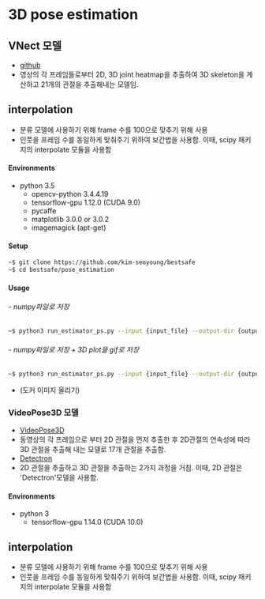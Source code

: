 # 3D pose estimation

## VNect 모델 
* [github](https://github.com/XinArkh/VNect)
* 영상의 각 프레임들로부터 2D, 3D joint heatmap을 추출하여 3D skeleton을 계산하고 21개의 관절을 추출해내는 모델임.

## interpolation
* 분류 모델에 사용하기 위해 frame 수를 100으로 맞추기 위해 사용
* 인풋을 프레임 수를 동일하게 맞춰주기 위하여 보간법을 사용함. 이때, scipy 패키지의 interpolate 모듈을 사용함  

#### Environments
- python 3.5
  - opencv-python 3.4.4.19
  - tensorflow-gpu 1.12.0 (CUDA 9.0)
  - pycaffe
  - matplotlib 3.0.0 or 3.0.2
  - imagemagick (apt-get)
 
#### Setup
```bash
~$ git clone https://github.com/kim-seoyoung/bestsafe
~$ cd bestsafe/pose_estimation
```

#### Usage
###### - numpy파일로 저장
```bash
~$ python3 run_estimator_ps.py --input {input_file} --output-dir {output_directory}
```
###### - numpy파일로 저장 + 3D plot을 gif로 저장
```bash
~$ python3 run_estimator_ps.py --input {input_file} --output-dir {output_directory} --savegif True
```

- (도커 이미지 올리기)


### VideoPose3D 모델
* [VideoPose3D](https://github.com/facebookresearch/VideoPose3D)
* 동영상의 각 프레임으로 부터 2D 관절을 먼저 추출한 후 2D관절의 연속성에 따라 3D 관절을 추출해 내는 모델로 17개 관절을 추출함.
* [Detectron](https://github.com/facebookresearch/Detectron)
* 2D 관절을 추출하고 3D 관절을 추출하는 2가지 과정을 거침. 이때, 2D 관절은 'Detectron'모델을 사용함.

#### Environments
- python 3
  - tensorflow-gpu 1.14.0 (CUDA 10.0)

## interpolation
* 분류 모델에 사용하기 위해 frame 수를 100으로 맞추기 위해 사용
* 인풋을 프레임 수를 동일하게 맞춰주기 위하여 보간법을 사용함. 이때, scipy 패키지의 interpolate 모듈을 사용함 

